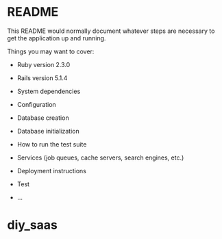 # README

This README would normally document whatever steps are necessary to get the
application up and running.

Things you may want to cover:

* Ruby version 2.3.0
* Rails version 5.1.4

* System dependencies

* Configuration

* Database creation

* Database initialization

* How to run the test suite

* Services (job queues, cache servers, search engines, etc.)

* Deployment instructions
* Test

* ...
# diy_saas

